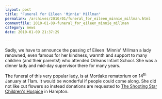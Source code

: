 ```yaml
---
layout: post
title: "Funeral for Eileen 'Minnie' Millman"
permalink: /archives/2010/01/funeral_for_eileen_minnie_millman.html
commentfile: 2010-01-09-funeral_for_eileen_minnie_millman
category: news
date: 2010-01-09 21:37:29

---
```


Sadly, we have to announce the passing of Eileen 'Minnie' Millman a lady renowned, even famous for her kindness, warmth and support to many children (and their parents!) who attended Orleans Infant School. She was a dinner lady and mid-day supervisor there for many years.

The funeral of this very popular lady, is at Mortlake rematorium on 14<sup>th</sup> January at 11am. It would be wonderful if people could come along. She did not like cut flowers so instead donations are requested to [The Shooting Star Children's Hospice](http://www.shootingstar.org.uk/) in Hampton.
